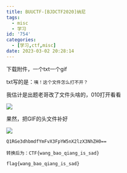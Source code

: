 ```yaml
---
title: BUUCTF-[BJDCTF2020]纳尼
tags:
  - misc
  - 学习
id: '754'
categories:
  - [学习,ctf,misc]
date: 2023-03-02 20:28:14
---
```


下载附件，一个txt一个gif

txt写的是：`咦！这个文件怎么打不开？`

我估计是出题老哥改了文件头啥的，010打开看看

![](https://pic.niaoluo.top/%E7%BD%91%E7%AB%99%E8%B0%83%E7%94%A8/misc%E9%9C%80%E8%A6%81/%E7%AC%AC%E4%BA%8C%E9%A1%B5/%5BBJDCTF2020%5D%E7%BA%B3%E5%B0%BC/%E5%B1%8F%E5%B9%95%E6%88%AA%E5%9B%BE%202023-03-02%20201831.jpg)

果然，把GIF的头文件补好

![](https://pic.niaoluo.top/%E7%BD%91%E7%AB%99%E8%B0%83%E7%94%A8/misc%E9%9C%80%E8%A6%81/%E7%AC%AC%E4%BA%8C%E9%A1%B5/%5BBJDCTF2020%5D%E7%BA%B3%E5%B0%BC/6.gif)

```
Q1RGe3dhbmdfYmFvX3FpYW5nX2lzX3NhZH0==
```

```
转换后为：CTF{wang_bao_qiang_is_sad}
```

```
flag{wang_bao_qiang_is_sad}
```